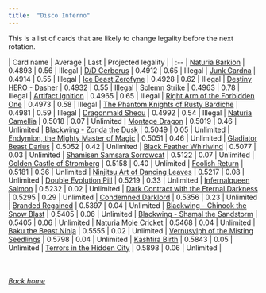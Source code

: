 ```yaml
---
title:  "Disco Inferno"
---
```


This is a list of cards that are likely to change legality before the next rotation.

| Card name | Average | Last | Projected legality |
| :-- |
[Naturia Barkion](https://db.ygoprodeck.com/card/?search=Naturia%20Barkion) | 0.4893 | 0.56 | Illegal |
[D/D Cerberus](https://db.ygoprodeck.com/card/?search=D/D%20Cerberus) | 0.4912 | 0.65 | Illegal |
[Junk Gardna](https://db.ygoprodeck.com/card/?search=Junk%20Gardna) | 0.4914 | 0.55 | Illegal |
[Ice Beast Zerofyne](https://db.ygoprodeck.com/card/?search=Ice%20Beast%20Zerofyne) | 0.4928 | 0.62 | Illegal |
[Destiny HERO - Dasher](https://db.ygoprodeck.com/card/?search=Destiny%20HERO%20-%20Dasher) | 0.4932 | 0.55 | Illegal |
[Solemn Strike](https://db.ygoprodeck.com/card/?search=Solemn%20Strike) | 0.4963 | 0.78 | Illegal |
[Artifact Ignition](https://db.ygoprodeck.com/card/?search=Artifact%20Ignition) | 0.4965 | 0.65 | Illegal |
[Right Arm of the Forbidden One](https://db.ygoprodeck.com/card/?search=Right%20Arm%20of%20the%20Forbidden%20One) | 0.4973 | 0.58 | Illegal |
[The Phantom Knights of Rusty Bardiche](https://db.ygoprodeck.com/card/?search=The%20Phantom%20Knights%20of%20Rusty%20Bardiche) | 0.4981 | 0.59 | Illegal |
[Dragonmaid Sheou](https://db.ygoprodeck.com/card/?search=Dragonmaid%20Sheou) | 0.4992 | 0.54 | Illegal |
[Naturia Camellia](https://db.ygoprodeck.com/card/?search=Naturia%20Camellia) | 0.5018 | 0.07 | Unlimited |
[Montage Dragon](https://db.ygoprodeck.com/card/?search=Montage%20Dragon) | 0.5019 | 0.46 | Unlimited |
[Blackwing - Zonda the Dusk](https://db.ygoprodeck.com/card/?search=Blackwing%20-%20Zonda%20the%20Dusk) | 0.5049 | 0.05 | Unlimited |
[Endymion, the Mighty Master of Magic](https://db.ygoprodeck.com/card/?search=Endymion,%20the%20Mighty%20Master%20of%20Magic) | 0.5051 | 0.46 | Unlimited |
[Gladiator Beast Darius](https://db.ygoprodeck.com/card/?search=Gladiator%20Beast%20Darius) | 0.5052 | 0.42 | Unlimited |
[Black Feather Whirlwind](https://db.ygoprodeck.com/card/?search=Black%20Feather%20Whirlwind) | 0.5077 | 0.03 | Unlimited |
[Shamisen Samsara Sorrowcat](https://db.ygoprodeck.com/card/?search=Shamisen%20Samsara%20Sorrowcat) | 0.5122 | 0.07 | Unlimited |
[Golden Castle of Stromberg](https://db.ygoprodeck.com/card/?search=Golden%20Castle%20of%20Stromberg) | 0.5158 | 0.40 | Unlimited |
[Foolish Return](https://db.ygoprodeck.com/card/?search=Foolish%20Return) | 0.5181 | 0.36 | Unlimited |
[Ninjitsu Art of Dancing Leaves](https://db.ygoprodeck.com/card/?search=Ninjitsu%20Art%20of%20Dancing%20Leaves) | 0.5217 | 0.08 | Unlimited |
[Double Evolution Pill](https://db.ygoprodeck.com/card/?search=Double%20Evolution%20Pill) | 0.5219 | 0.33 | Unlimited |
[Infernalqueen Salmon](https://db.ygoprodeck.com/card/?search=Infernalqueen%20Salmon) | 0.5232 | 0.02 | Unlimited |
[Dark Contract with the Eternal Darkness](https://db.ygoprodeck.com/card/?search=Dark%20Contract%20with%20the%20Eternal%20Darkness) | 0.5295 | 0.29 | Unlimited |
[Condemned Darklord](https://db.ygoprodeck.com/card/?search=Condemned%20Darklord) | 0.5356 | 0.23 | Unlimited |
[Branded Regained](https://db.ygoprodeck.com/card/?search=Branded%20Regained) | 0.5397 | 0.04 | Unlimited |
[Blackwing - Chinook the Snow Blast](https://db.ygoprodeck.com/card/?search=Blackwing%20-%20Chinook%20the%20Snow%20Blast) | 0.5405 | 0.06 | Unlimited |
[Blackwing - Shamal the Sandstorm](https://db.ygoprodeck.com/card/?search=Blackwing%20-%20Shamal%20the%20Sandstorm) | 0.5405 | 0.06 | Unlimited |
[Naturia Mole Cricket](https://db.ygoprodeck.com/card/?search=Naturia%20Mole%20Cricket) | 0.5468 | 0.04 | Unlimited |
[Baku the Beast Ninja](https://db.ygoprodeck.com/card/?search=Baku%20the%20Beast%20Ninja) | 0.5555 | 0.02 | Unlimited |
[Vernusylph of the Misting Seedlings](https://db.ygoprodeck.com/card/?search=Vernusylph%20of%20the%20Misting%20Seedlings) | 0.5798 | 0.04 | Unlimited |
[Kashtira Birth](https://db.ygoprodeck.com/card/?search=Kashtira%20Birth) | 0.5843 | 0.05 | Unlimited |
[Terrors in the Hidden City](https://db.ygoprodeck.com/card/?search=Terrors%20in%20the%20Hidden%20City) | 0.5898 | 0.06 | Unlimited |

<br>

###### [Back home](index)